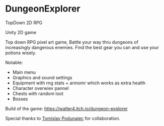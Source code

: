 # DungeonExplorer
TopDown 2D RPG

Unity 2D game

Top down RPG pixel art game, Battle your way thru dungeons of increasingly dangerous enemies. 
Find the best gear you can and use your potions wisely.

Notable:
- Main menu
- Graphics and sound settings
- Equipment with rng stats + armomr which works as extra health
- Character overwiev pannel
- Chests with random loot
- Bosses

Build of the game:
https://walter4.itch.io/dungeon-explorer

Special thanks to [Tomislav Podunajec](https://github.com/krompac) for collaboration.

